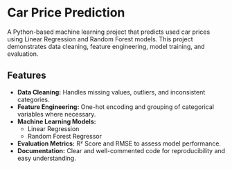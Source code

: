# Car Price Prediction

A Python-based machine learning project that predicts used car prices using Linear Regression and Random Forest models. This project demonstrates data cleaning, feature engineering, model training, and evaluation.

## Features

- **Data Cleaning:** Handles missing values, outliers, and inconsistent categories.
- **Feature Engineering:** One-hot encoding and grouping of categorical variables where necessary.
- **Machine Learning Models:** 
  - Linear Regression
  - Random Forest Regressor
- **Evaluation Metrics:** R² Score and RMSE to assess model performance.
- **Documentation:** Clear and well-commented code for reproducibility and easy understanding.
